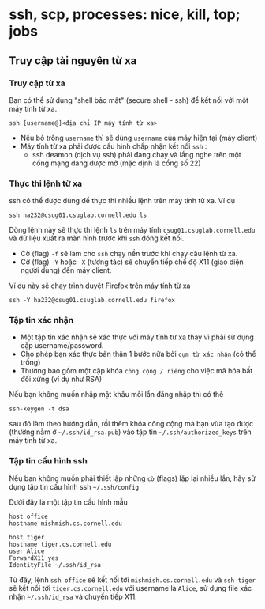 # ssh, scp, processes: nice, kill, top; jobs
## Truy cập tài nguyên từ xa
### Truy cập từ xa

Bạn có thể sử dụng "shell bảo mật" (secure shell - ssh) để kết nối với một máy tính từ xa.

```
ssh [username@]<địa chỉ IP máy tính từ xa>
```

- Nếu bỏ trống `username` thì sẽ dùng `username` của máy hiện tại (máy client)
- Máy tính từ xa phải được cấu hình chấp nhận kết nối `ssh` :
  - ssh deamon (dịch vụ ssh) phải đang chạy và lắng nghe trên một cổng mạng đang được mở (mặc định là cổng số 22)

### Thực thi lệnh từ xa

ssh có thể được dùng để thực thi nhiều lệnh trên máy tính từ xa. Ví dụ

```
ssh ha232@csug01.csuglab.cornell.edu ls
```

Dòng lệnh này sẽ thực thi lệnh `ls` trên máy tính `csug01.csuglab.cornell.edu` và dữ liệu xuất ra màn hình trước khi `ssh` đóng kết nối.

- Cờ (flag) `-f` sẽ làm cho `ssh` chạy nền trước khi chạy câu lệnh từ xa.
- Cờ (flag) `-Y` hoặc `-X` (tương tác) sẽ chuyển tiếp chế độ X11 (giao diện người dùng) đến máy client.

Ví dụ này sẽ chạy trình duyệt Firefox trên máy tính từ xa

```
ssh -Y ha232@csug01.csuglab.cornell.edu firefox
```

### Tập tin xác nhận

- Một tập tin xác nhận sẽ xác thực với máy tính từ xa thay vì phải sử dụng cặp username/password.
- Cho phép bạn xác thực bản thân 1 bước nữa bởi `cụm từ xác nhận` (có thể trống)
- Thường bao gồm một cặp khóa `công cộng / riêng` cho việc mã hóa bất đối xứng (ví dụ như RSA)

Nếu bạn không muốn nhập mật khẩu mỗi lần đăng nhập thì có thể

```
ssh-keygen -t dsa
```

sau đó làm theo hướng dẫn, rồi thêm khóa công cộng mà bạn vừa tạo được (thường nằm ở `~/.ssh/id_rsa.pub`) vào tập tin `~/.ssh/authorized_keys` trên máy tính từ xa.

### Tập tin cấu hình ssh

Nếu bạn không muốn phải thiết lập những `cờ` (flags) lặp lại nhiều lần, hãy sử dụng tập tin cấu hình ssh `~/.ssh/config`

Dưới đây là một tập tin cấu hình mẫu

```
host office
hostname mishmish.cs.cornell.edu

host tiger
hostname tiger.cs.cornell.edu
user Alice
ForwardX11 yes
IdentityFile ~/.ssh/id_rsa
```

Từ đây, lệnh `ssh office` sẽ kết nối tới `mishmish.cs.cornell.edu` và `ssh tiger` sẽ kết nối tới `tiger.cs.cornell.edu` với username là `Alice`, sử dụng file xác nhận `~/.ssh/id_rsa` và chuyển tiếp X11.
